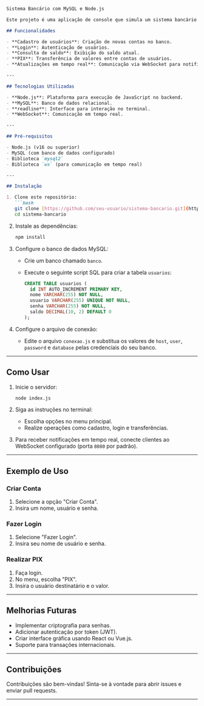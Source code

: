 

```markdown
Sistema Bancário com MySQL e Node.js

Este projeto é uma aplicação de console que simula um sistema bancário com funcionalidades básicas, como criação de contas, login, consulta de saldo e transferências via PIX. O sistema utiliza **Node.js** para o backend e **MySQL** como banco de dados.

## Funcionalidades

- **Cadastro de usuários**: Criação de novas contas no banco.
- **Login**: Autenticação de usuários.
- **Consulta de saldo**: Exibição do saldo atual.
- **PIX**: Transferência de valores entre contas de usuários.
- **Atualizações em tempo real**: Comunicação via WebSocket para notificar transações (opcional).

---

## Tecnologias Utilizadas

- **Node.js**: Plataforma para execução de JavaScript no backend.
- **MySQL**: Banco de dados relacional.
- **readline**: Interface para interação no terminal.
- **WebSocket**: Comunicação em tempo real.

---

## Pré-requisitos

- Node.js (v16 ou superior)
- MySQL (com banco de dados configurado)
- Biblioteca `mysql2`
- Biblioteca `ws` (para comunicação em tempo real)

---

## Instalação

1. Clone este repositório:
   ```bash
   git clone [https://github.com/seu-usuario/sistema-bancario.git](https://github.com/JvitorAfb2004/sistemabancario)
   cd sistema-bancario
   ```

2. Instale as dependências:
   ```bash
   npm install
   ```

3. Configure o banco de dados MySQL:
   - Crie um banco chamado `banco`.
   - Execute o seguinte script SQL para criar a tabela `usuarios`:

     ```sql
     CREATE TABLE usuarios (
       id INT AUTO_INCREMENT PRIMARY KEY,
       nome VARCHAR(255) NOT NULL,
       usuario VARCHAR(255) UNIQUE NOT NULL,
       senha VARCHAR(255) NOT NULL,
       saldo DECIMAL(10, 2) DEFAULT 0
     );
     ```

4. Configure o arquivo de conexão:
   - Edite o arquivo `conexao.js` e substitua os valores de `host`, `user`, `password` e `database` pelas credenciais do seu banco.

---

## **Como Usar**

1. Inicie o servidor:
   ```bash
   node index.js
   ```

2. Siga as instruções no terminal:
   - Escolha opções no menu principal.
   - Realize operações como cadastro, login e transferências.

3. Para receber notificações em tempo real, conecte clientes ao WebSocket configurado (porta `8080` por padrão).

---

## Exemplo de Uso

### Criar Conta
1. Selecione a opção "Criar Conta".
2. Insira um nome, usuário e senha.

### Fazer Login
1. Selecione "Fazer Login".
2. Insira seu nome de usuário e senha.

### Realizar PIX
1. Faça login.
2. No menu, escolha "PIX".
3. Insira o usuário destinatário e o valor.

---

## Melhorias Futuras

- Implementar criptografia para senhas.
- Adicionar autenticação por token (JWT).
- Criar interface gráfica usando React ou Vue.js.
- Suporte para transações internacionais.

---

## Contribuições

Contribuições são bem-vindas! Sinta-se à vontade para abrir issues e enviar pull requests.

---
